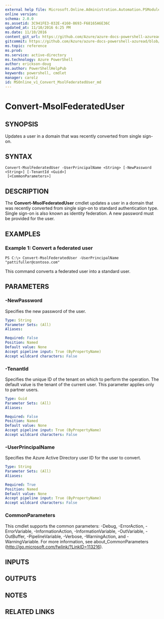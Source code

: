 ```yaml
---
external help file: Microsoft.Online.Administration.Automation.PSModule.dll-Help.xml
online version:
schema: 2.0.0
ms.assetid: 3C941FE3-032E-4160-8693-F68165A6E36C
updated_at: 11/10/2016 6:25 PM
ms.date: 11/10/2016
content_git_url: https://github.com/Azure/azure-docs-powershell-azuread/blob/master/Azure%20AD%20Cmdlets/MSOnline/v1/Convert-MsolFederatedUser.md
gitcommit: https://github.com/Azure/azure-docs-powershell-azuread/blob/f20974f1694733a8d0f8cf150cad0f34dfdb2d1c/Azure%20AD%20Cmdlets/MSOnline/v1/Convert-MsolFederatedUser.md
ms.topic: reference
ms.prod: 
ms.service: active-directory
ms.technology: Azure PowerShell
author: erickson-doug
ms.author: PowerShellHelpPub
keywords: powershell, cmdlet
manager: carolz
id: MSOnline_v1_Convert_MsolFederatedUser_md
---
```


# Convert-MsolFederatedUser

## SYNOPSIS
Updates a user in a domain that was recently converted from single sign-on.

## SYNTAX

```
Convert-MsolFederatedUser -UserPrincipalName <String> [-NewPassword <String>] [-TenantId <Guid>]
 [<CommonParameters>]
```

## DESCRIPTION
The **Convert-MsolFederatedUser** cmdlet updates a user in a domain that was recently converted from single sign-on to standard authentication type.
Single sign-on is also known as identity federation.
A new password must be provided for the user.

## EXAMPLES

### Example 1: Convert a federated user
```
PS C:\> Convert-MsolFederatedUser -UserPrincipalName "pattifuller@contoso.com"
```

This command converts a federated user into a standard user.

## PARAMETERS

### -NewPassword
Specifies the new password of the user.

```yaml
Type: String
Parameter Sets: (All)
Aliases:

Required: False
Position: Named
Default value: None
Accept pipeline input: True (ByPropertyName)
Accept wildcard characters: False
```

### -TenantId
Specifies the unique ID of the tenant on which to perform the operation.
The default value is the tenant of the current user.
This parameter applies only to partner users.

```yaml
Type: Guid
Parameter Sets: (All)
Aliases:

Required: False
Position: Named
Default value: None
Accept pipeline input: True (ByPropertyName)
Accept wildcard characters: False
```

### -UserPrincipalName
Specifies the Azure Active Directory user ID for the user to convert.

```yaml
Type: String
Parameter Sets: (All)
Aliases:

Required: True
Position: Named
Default value: None
Accept pipeline input: True (ByPropertyName)
Accept wildcard characters: False
```

### CommonParameters
This cmdlet supports the common parameters: -Debug, -ErrorAction, -ErrorVariable, -InformationAction, -InformationVariable, -OutVariable, -OutBuffer, -PipelineVariable, -Verbose, -WarningAction, and -WarningVariable. For more information, see about_CommonParameters (http://go.microsoft.com/fwlink/?LinkID=113216).

## INPUTS

## OUTPUTS

## NOTES

## RELATED LINKS
